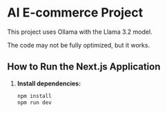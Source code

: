 # AI E-commerce Project

This project uses Ollama with the Llama 3.2 model.

The code may not be fully optimized, but it works.

## How to Run the Next.js Application

1. **Install dependencies:**

   ```bash
   npm install
   npm run dev
   ```
